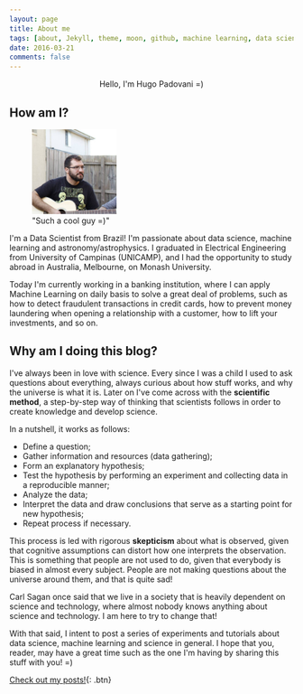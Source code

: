 ```yaml
---
layout: page
title: About me
tags: [about, Jekyll, theme, moon, github, machine learning, data science, astronomy]
date: 2016-03-21
comments: false
---
```

    
<center> Hello, I'm Hugo Padovani =) </center>

## How am I?

<figure>
	<a href="/assets/img/me.jpg"><img src="/assets/img/me.jpg" width="150" height="150"></a>
	<figcaption> "Such a cool guy =)" </figcaption>
</figure>

I'm a Data Scientist from Brazil! I'm passionate about data science, machine learning and astronomy/astrophysics. I graduated in Electrical Engineering from University of Campinas (UNICAMP), and I had the opportunity to study abroad in Australia, Melbourne, on Monash University.

Today I'm currently working in a banking institution, where I can apply Machine Learning on daily basis to solve a great deal of problems, such as how to detect fraudulent transactions in credit cards, how to prevent money laundering when opening a relationship with a customer, how to lift your investments, and so on.

## Why am I doing this blog?

I've always been in love with science. Every since I was a child I used to ask questions about everything, always curious about how stuff works, and why the universe is what it is. Later on I've come across with the **scientific method**, a step-by-step way of thinking that scientists follows in order to create knowledge and develop science.

In a nutshell, it works as follows:

* Define a question;
* Gather information and resources (data gathering);
* Form an explanatory hypothesis;
* Test the hypothesis by performing an experiment and collecting data in a reproducible manner;
* Analyze the data;
* Interpret the data and draw conclusions that serve as a starting point for new hypothesis;
* Repeat process if necessary.

This process is led with rigorous **skepticism** about what is observed, given that cognitive assumptions can distort how one interprets the observation. This is something that people are not used to do, given that everybody is biased in almost every subject. People are not making questions about the universe around them, and that is quite sad!

Carl Sagan once said that we live in a society that is heavily dependent on science and technology, where almost nobody knows anything about science and technology. I am here to try to change that!

With that said, I intent to post a series of experiments and tutorials about data science, machine learning and science in general. I hope that you, reader, may have a great time such as the one I'm having by sharing this stuff with you! =)

      
[Check out my posts!](https://hgpadovani.github.io//posts/){: .btn}
